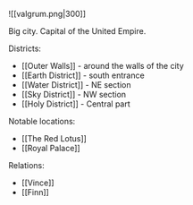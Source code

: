 ![[valgrum.png|300]]

Big city. Capital of the United Empire.

Districts:
- [[Outer Walls]] - around the walls of the city
- [[Earth District]] - south entrance
- [[Water District]] - NE section
- [[Sky District]] - NW section
- [[Holy District]] - Central part

Notable locations:
- [[The Red Lotus]]
- [[Royal Palace]]

Relations:
- [[Vince]]
- [[Finn]]